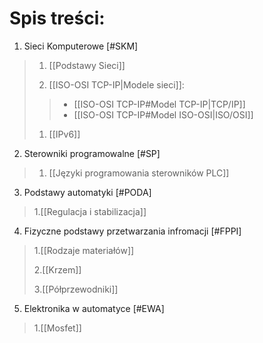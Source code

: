 # Spis treści:

1. Sieci Komputerowe [#SKM]
> 1. [[Podstawy Sieci]]
> 
> 1. [[ISO-OSI TCP-IP|Modele sieci]]:
> >- [[ISO-OSI TCP-IP#Model TCP-IP|TCP/IP]]
> >- [[ISO-OSI TCP-IP#Model ISO-OSI|ISO/OSI]]
>
> 1. [[IPv6]]

2. Sterowniki programowalne [#SP]
>1. [[Języki programowania sterowników PLC]]

3. Podstawy automatyki [#PODA]
> 1.[[Regulacja i stabilizacja]]

4. Fizyczne podstawy przetwarzania infromacji [#FPPI]
> 1.[[Rodzaje materiałów]]
> 
> 2.[[Krzem]]
> 
> 3.[[Półprzewodniki]]

5. Elektronika w automatyce [#EWA]
> 1.[[Mosfet]]